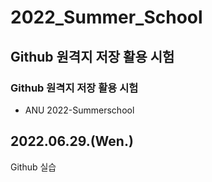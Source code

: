 # 2022_Summer_School
## Github 원격지 저장 활용 시험
### Github 원격지 저장 활용 시험
* ANU 2022-Summerschool
## 2022.06.29.(Wen.)
Github 실습
